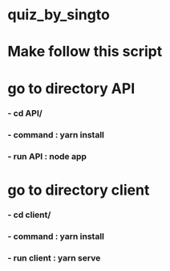 <!-- @format -->

# quiz_by_singto

# Make follow this script

# **go to directory API**

### - cd API/

### - command : yarn install

### - run API : node app

# **go to directory client**

### - cd client/

### - command : yarn install

### - run client : yarn serve
